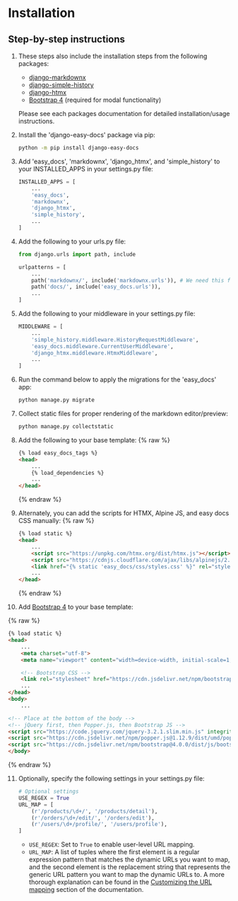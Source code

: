 # Installation

## Step-by-step instructions

1. These steps also include the installation steps from the following packages:
    - [django-markdownx](https://neutronx.github.io/django-markdownx/)
    - [django-simple-history](https://django-simple-history.readthedocs.io/en/latest/)
    - [django-htmx](https://django-htmx.readthedocs.io/en/latest/)
    - [Bootstrap 4](https://getbootstrap.com/docs/4.0/getting-started/introduction/) (required for modal functionality)

    Please see each packages documentation for detailed installation/usage instructions.

2. Install the 'django-easy-docs' package via pip:

    ```bash
    python -m pip install django-easy-docs
    ```

3. Add 'easy_docs', 'markdownx', 'django_htmx', and 'simple_history' to your INSTALLED_APPS in your settings.py file:

    ```python
    INSTALLED_APPS = [
        ...
        'easy_docs',
        'markdownx',
        'django_htmx',
        'simple_history',
        ...
    ]
    ```

4. Add the following to your urls.py file:

    ```python
    from django.urls import path, include

    urlpatterns = [
        ...
        path('markdownx/', include('markdownx.urls')), # We need this for the markdown editor/preview
        path('docs/', include('easy_docs.urls')),
        ...
    ]
    ```

5. Add the following to your middleware in your settings.py file:

    ```python
    MIDDLEWARE = [
        ...
        'simple_history.middleware.HistoryRequestMiddleware',
        'easy_docs.middleware.CurrentUserMiddleware',
        'django_htmx.middleware.HtmxMiddleware',
        ...
    ]
    ```

6. Run the command below to apply the migrations for the 'easy_docs' app:

    ```bash
    python manage.py migrate
    ```

7. Collect static files for proper rendering of the markdown editor/preview:

    ```bash
    python manage.py collectstatic
    ```

8. Add the following to your base template:
    {% raw %}
    ```html
    {% load easy_docs_tags %}
    <head>
        ...
        {% load_dependencies %}
        ...
    </head>
    ```
    {% endraw %}

9. Alternately, you can add the scripts for HTMX, Alpine JS, and easy docs CSS manually:
    {% raw %}
    ```html
    {% load static %}
    <head>
        ...
        <script src="https://unpkg.com/htmx.org/dist/htmx.js"></script>
        <script src="https://cdnjs.cloudflare.com/ajax/libs/alpinejs/2.8.0/alpine.js"></script>
        <link href="{% static 'easy_docs/css/styles.css' %}" rel="stylesheet">
        ...
    </head>
    ```
    {% endraw %}

10. Add [Bootstrap 4](https://getbootstrap.com/docs/4.0/getting-started/introduction/) to your base template:

{% raw %}
```html
{% load static %}
<head>
    ...
    <meta charset="utf-8">
    <meta name="viewport" content="width=device-width, initial-scale=1, shrink-to-fit=no">

    <!-- Bootstrap CSS -->
    <link rel="stylesheet" href="https://cdn.jsdelivr.net/npm/bootstrap@4.0.0/dist/css/bootstrap.min.css" integrity="sha384-Gn5384xqQ1aoWXA+058RXPxPg6fy4IWvTNh0E263XmFcJlSAwiGgFAW/dAiS6JXm" crossorigin="anonymous">
    ...
</head>
<body>
    ...

<!-- Place at the bottom of the body -->
<!-- jQuery first, then Popper.js, then Bootstrap JS -->
<script src="https://code.jquery.com/jquery-3.2.1.slim.min.js" integrity="sha384-KJ3o2DKtIkvYIK3UENzmM7KCkRr/rE9/Qpg6aAZGJwFDMVNA/GpGFF93hXpG5KkN" crossorigin="anonymous"></script>
<script src="https://cdn.jsdelivr.net/npm/popper.js@1.12.9/dist/umd/popper.min.js" integrity="sha384-ApNbgh9B+Y1QKtv3Rn7W3mgPxhU9K/ScQsAP7hUibX39j7fakFPskvXusvfa0b4Q" crossorigin="anonymous"></script>
<script src="https://cdn.jsdelivr.net/npm/bootstrap@4.0.0/dist/js/bootstrap.min.js" integrity="sha384-JZR6Spejh4U02d8jOt6vLEHfe/JQGiRRSQQxSfFWpi1MquVdAyjUar5+76PVCmYl" crossorigin="anonymous"></script>
</body>
```
{% endraw %}

11. Optionally, specify the following settings in your settings.py file:

    ```python
    # Optional settings
    USE_REGEX = True
    URL_MAP = [
        (r'/products/\d+/', '/products/detail'),
        (r'/orders/\d+/edit/', '/orders/edit'),
        (r'/users/\d+/profile/', '/users/profile'),
    ]
    ```

    - `USE_REGEX`: Set to `True` to enable user-level URL mapping.
    - `URL_MAP`: A list of tuples where the first element is a regular expression pattern that matches the dynamic URLs you want to map, and the second element is the replacement string that represents the generic URL pattern you want to map the dynamic URLs to. A more thorough explanation can be found in the [Customizing the URL mapping](https://lewisfletcher.github.io/django-easy-docs/customizing.html#customizing-the-url-mapping) section of the documentation.